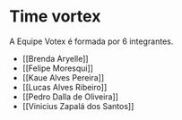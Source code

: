 # Time vortex

A Equipe Votex é formada por 6 integrantes.

- [[Brenda Aryelle]]
- [[Felipe Moresqui]]
- [[Kaue Alves Pereira]]
- [[Lucas Alves Ribeiro]]
- [[Pedro Dalla de Oliveira]]
- [[Vinicius Zapalá dos Santos]]